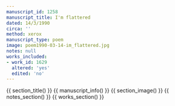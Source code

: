 ```yaml
---
manuscript_id: 1258
manuscript_title: I'm flattered
dated: 14/3/1990
circa: ''
method: xerox
manuscript_type: poem
image: poem1990-03-14-im_flattered.jpg
notes: null
works_included:
- work_id: 1629
  altered: 'yes'
  edited: 'no'
---
```


{{ section_title() }}
{{ manuscript_info() }}
{{ section_image() }}
{{ notes_section() }}
{{ works_section() }}
